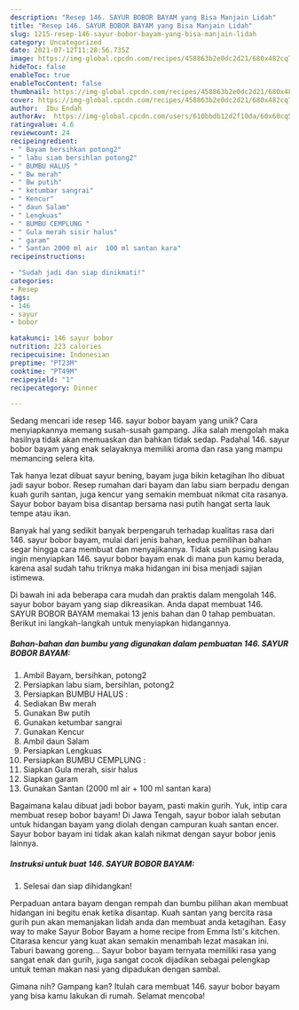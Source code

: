 ```yaml
---
description: "Resep 146. SAYUR BOBOR BAYAM yang Bisa Manjain Lidah"
title: "Resep 146. SAYUR BOBOR BAYAM yang Bisa Manjain Lidah"
slug: 1215-resep-146-sayur-bobor-bayam-yang-bisa-manjain-lidah
category: Uncategorized
date: 2021-07-12T11:28:56.735Z
image: https://img-global.cpcdn.com/recipes/458863b2e0dc2d21/680x482cq70/146-sayur-bobor-bayam-foto-resep-utama.jpg
hideToc: false
enableToc: true
enableTocContent: false
thumbnail: https://img-global.cpcdn.com/recipes/458863b2e0dc2d21/680x482cq70/146-sayur-bobor-bayam-foto-resep-utama.jpg
cover: https://img-global.cpcdn.com/recipes/458863b2e0dc2d21/680x482cq70/146-sayur-bobor-bayam-foto-resep-utama.jpg
author:  Ibu Endah
authorAv:  https://img-global.cpcdn.com/users/610bbdb12d2f10da/60x60cq50/avatar.jpg
ratingvalue: 4.6
reviewcount: 24
recipeingredient:
- " Bayam bersihkan potong2"
- " labu siam bersihlan potong2"
- " BUMBU HALUS "
- " Bw merah"
- " Bw putih"
- " ketumbar sangrai"
- " Kencur"
- " daun Salam"
- " Lengkuas"
- " BUMBU CEMPLUNG "
- " Gula merah sisir halus"
- " garam"
- " Santan 2000 ml air  100 ml santan kara"
recipeinstructions:

- "Sudah jadi dan siap dinikmati!"
categories:
- Resep
tags:
- 146
- sayur
- bobor

katakunci: 146 sayur bobor 
nutrition: 223 calories
recipecuisine: Indonesian
preptime: "PT23M"
cooktime: "PT49M"
recipeyield: "1"
recipecategory: Dinner

---
```



Sedang mencari ide resep 146. sayur bobor bayam yang unik? Cara menyiapkannya memang susah-susah gampang. Jika salah mengolah maka hasilnya tidak akan memuaskan dan bahkan tidak sedap. Padahal 146. sayur bobor bayam yang enak selayaknya memiliki aroma dan rasa yang mampu memancing selera kita.


Tak hanya lezat dibuat sayur bening, bayam juga bikin ketagihan lho dibuat jadi sayur bobor. Resep rumahan dari bayam dan labu siam berpadu dengan kuah gurih santan, juga kencur yang semakin membuat nikmat cita rasanya. Sayur bobor bayam bisa disantap bersama nasi putih hangat serta lauk tempe atau ikan.

Banyak hal yang sedikit banyak berpengaruh terhadap kualitas rasa dari 146. sayur bobor bayam, mulai dari jenis bahan, kedua pemilihan bahan segar hingga cara membuat dan menyajikannya. Tidak usah pusing kalau ingin menyiapkan 146. sayur bobor bayam enak di mana pun kamu berada, karena asal sudah tahu triknya maka hidangan ini bisa menjadi sajian istimewa.


Di bawah ini ada beberapa cara mudah dan praktis dalam mengolah 146. sayur bobor bayam yang siap dikreasikan. Anda dapat membuat 146. SAYUR BOBOR BAYAM memakai 13 jenis bahan dan 0 tahap pembuatan. Berikut ini langkah-langkah untuk menyiapkan hidangannya.

<!--inarticleads1-->

##### Bahan-bahan dan bumbu yang digunakan dalam pembuatan 146. SAYUR BOBOR BAYAM:

1. Ambil  Bayam, bersihkan, potong2
1. Persiapkan  labu siam, bersihlan, potong2
1. Persiapkan  BUMBU HALUS :
1. Sediakan  Bw merah
1. Gunakan  Bw putih
1. Gunakan  ketumbar sangrai
1. Gunakan  Kencur
1. Ambil  daun Salam
1. Persiapkan  Lengkuas
1. Persiapkan  BUMBU CEMPLUNG :
1. Siapkan  Gula merah, sisir halus
1. Siapkan  garam
1. Gunakan  Santan (2000 ml air + 100 ml santan kara)


Bagaimana kalau dibuat jadi bobor bayam, pasti makin gurih. Yuk, intip cara membuat resep bobor bayam! Di Jawa Tengah, sayur bobor ialah sebutan untuk hidangan bayam yang diolah dengan campuran kuah santan encer. Sayur bobor bayam ini tidak akan kalah nikmat dengan sayur bobor jenis lainnya. 

<!--inarticleads2-->

##### Instruksi untuk buat 146. SAYUR BOBOR BAYAM:


1. Selesai dan siap dihidangkan!

Perpaduan antara bayam dengan rempah dan bumbu pilihan akan membuat hidangan ini begitu enak ketika disantap. Kuah santan yang bercita rasa gurih pun akan memanjakan lidah anda dan membuat anda ketagihan. Easy way to make Sayur Bobor Bayam a home recipe from Emma Isti&#39;s kitchen. Citarasa kencur yang kuat akan semakin menambah lezat masakan ini. Taburi bawang goreng… Sayur bobor bayam ternyata memiliki rasa yang sangat enak dan gurih, juga sangat cocok dijadikan sebagai pelengkap untuk teman makan nasi yang dipadukan dengan sambal. 

Gimana nih? Gampang kan? Itulah cara membuat 146. sayur bobor bayam yang bisa kamu lakukan di rumah. Selamat mencoba!
